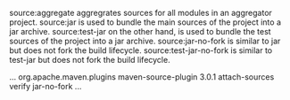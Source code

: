 source:aggregate aggregrates sources for all modules in an aggregator project.
source:jar is used to bundle the main sources of the project into a jar archive.
source:test-jar on the other hand, is used to bundle the test sources of the project into a jar archive.
source:jar-no-fork is similar to jar but does not fork the build lifecycle.
source:test-jar-no-fork is similar to test-jar but does not fork the build lifecycle.

<project>
  ...
  <build>
    <plugins>
      <plugin>
        <groupId>org.apache.maven.plugins</groupId>
        <artifactId>maven-source-plugin</artifactId>
        <version>3.0.1</version>
        <executions>
          <execution>
            <id>attach-sources</id>
            <phase>verify</phase>
            <goals>
              <goal>jar-no-fork</goal>
            </goals>
          </execution>
        </executions>
      </plugin>
    </plugins>
  </build>
  ...
</project>